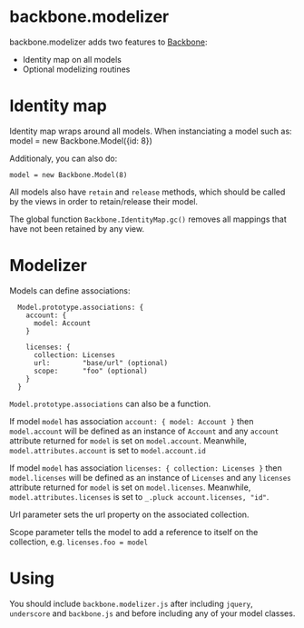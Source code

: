backbone.modelizer
==================

backbone.modelizer adds two features to [Backbone](http://backbonejs.org/):

* Identity map on all models
* Optional modelizing routines

Identity map
============

Identity map wraps around all models. When instanciating a model such as:
    model = new Backbone.Model({id: 8})

Additionaly, you can also do:

    model = new Backbone.Model(8)

All models also have `retain` and `release` methods, which should be called
by the views in order to retain/release their model.

The global function `Backbone.IdentityMap.gc()` removes all mappings that
have not been retained by any view.

Modelizer
=========

Models can define associations:

```
  Model.prototype.associations: {
    account: {
      model: Account
    }
  
    licenses: {
      collection: Licenses
      url:        "base/url" (optional)
      scope:      "foo" (optional)
    }
  }
```

`Model.prototype.associations` can also be a function.

If model `model` has association `account: { model: Account }` then
`model.account` will be defined as an instance of `Account` and any `account`
attribute returned for `model` is set on `model.account`. Meanwhile, `model.attributes.account`
is set to `model.account.id`

If model `model` has association `licenses: { collection: Licenses }` then 
`model.licenses` will be defined as an instance of `Licenses` and any `licenses`
attribute returned for `model` is set on `model.licenses`. Meanwhile, `model.attributes.licenses`
is set to `_.pluck account.licenses, "id"`.
 
Url parameter sets the url property on the associated collection.

Scope parameter tells the model to add a reference to itself on the collection, e.g.
`licenses.foo = model`

Using
=====

You should include `backbone.modelizer.js` after including `jquery`, `underscore` and `backbone.js`
and before including any of your model classes.

